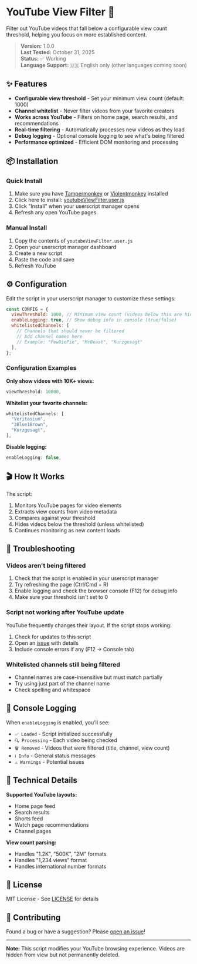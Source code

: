 # YouTube View Filter 🎯

Filter out YouTube videos that fall below a configurable view count threshold, helping you focus on more established content.

> **Version:** 1.0.0  
> **Last Tested:** October 31, 2025  
> **Status:** ✅ Working  
> **Language Support:** 🇺🇸 English only (other languages coming soon)

## ✨ Features

- **Configurable view threshold** - Set your minimum view count (default: 1000)
- **Channel whitelist** - Never filter videos from your favorite creators
- **Works across YouTube** - Filters on home page, search results, and recommendations
- **Real-time filtering** - Automatically processes new videos as they load
- **Debug logging** - Optional console logging to see what's being filtered
- **Performance optimized** - Efficient DOM monitoring and processing

## 📦 Installation

### Quick Install

1. Make sure you have [Tampermonkey](https://www.tampermonkey.net/) or [Violentmonkey](https://violentmonkey.github.io/) installed
2. Click here to install: [youtubeViewFilter.user.js](https://raw.githubusercontent.com/trungung/userscripts/main/scripts/youtubeViewFilter/youtubeViewFilter.user.js)
3. Click "Install" when your userscript manager opens
4. Refresh any open YouTube pages

### Manual Install

1. Copy the contents of `youtubeViewFilter.user.js`
2. Open your userscript manager dashboard
3. Create a new script
4. Paste the code and save
5. Refresh YouTube

## ⚙️ Configuration

Edit the script in your userscript manager to customize these settings:

```javascript
const CONFIG = {
  viewThreshold: 1000, // Minimum view count (videos below this are hidden)
  enableLogging: true, // Show debug info in console (true/false)
  whitelistedChannels: [
    // Channels that should never be filtered
    // Add channel names here
    // Example: "PewDiePie", "MrBeast", "Kurzgesagt"
  ],
};
```

### Configuration Examples

**Only show videos with 10K+ views:**

```javascript
viewThreshold: 10000,
```

**Whitelist your favorite channels:**

```javascript
whitelistedChannels: [
  "Veritasium",
  "3Blue1Brown",
  "Kurzgesagt",
],
```

**Disable logging:**

```javascript
enableLogging: false,
```

## 🎬 How It Works

The script:

1. Monitors YouTube pages for video elements
2. Extracts view counts from video metadata
3. Compares against your threshold
4. Hides videos below the threshold (unless whitelisted)
5. Continues monitoring as new content loads

## 🐛 Troubleshooting

### Videos aren't being filtered

1. Check that the script is enabled in your userscript manager
2. Try refreshing the page (Ctrl/Cmd + R)
3. Enable logging and check the browser console (F12) for debug info
4. Make sure your threshold isn't set to 0

### Script not working after YouTube update

YouTube frequently changes their layout. If the script stops working:

1. Check for updates to this script
2. Open an [issue](https://github.com/trungung/userscripts/issues) with details
3. Include console errors if any (F12 → Console tab)

### Whitelisted channels still being filtered

- Channel names are case-insensitive but must match partially
- Try using just part of the channel name
- Check spelling and whitespace

## 📝 Console Logging

When `enableLogging` is enabled, you'll see:

- `✅ Loaded` - Script initialized successfully
- `🔍 Processing` - Each video being checked
- `🗑️ Removed` - Videos that were filtered (title, channel, view count)
- `ℹ️ Info` - General status messages
- `⚠️ Warnings` - Potential issues

## 🔧 Technical Details

**Supported YouTube layouts:**

- Home page feed
- Search results
- Shorts feed
- Watch page recommendations
- Channel pages

**View count parsing:**

- Handles "1.2K", "500K", "2M" formats
- Handles "1,234 views" format
- Handles international number formats

## 📄 License

MIT License - See [LICENSE](../../LICENSE) for details

## 🤝 Contributing

Found a bug or have a suggestion? Please [open an issue](https://github.com/trungung/userscripts/issues)!

---

**Note:** This script modifies your YouTube browsing experience. Videos are hidden from view but not permanently deleted.
